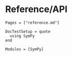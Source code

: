# Reference/API


```@index
Pages = ["reference.md"]
```


```@meta
DocTestSetup = quote
  using SymPy
end
```

```@autodocs
Modules = [SymPy]
